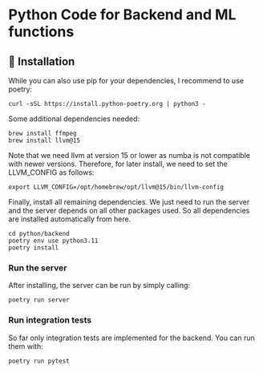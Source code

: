 # Python Code for Backend and ML functions

## 🚀 Installation

While you can also use pip for your dependencies, I recommend to use poetry:
```
curl -sSL https://install.python-poetry.org | python3 -
```

Some additional dependencies needed:
```
brew install ffmpeg
brew install llvm@15
```

Note that we need llvm at version 15 or lower as numba is not compatible with newer versions.
Therefore, for later install, we need to set the LLVM_CONFIG as follows:
```
export LLVM_CONFIG=/opt/homebrew/opt/llvm@15/bin/llvm-config
```

Finally, install all remaining dependencies. We just need to run the server and the server depends on all other packages used. So all dependencies are installed automatically from here.
```
cd python/backend
poetry env use python3.11
poetry install
```

### Run the server
After installing, the server can be run by simply calling:

```
poetry run server
```

### Run integration tests
So far only integration tests are implemented for the backend. You can run them with:
```
poetry run pytest
```